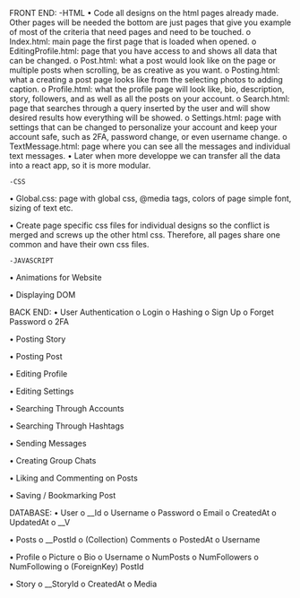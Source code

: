 FRONT END:
	-HTML
•	Code all designs on the html pages already made. Other pages will be needed the bottom are just pages that give you example of most of the criteria that need pages and need to be touched.
o	Index.html: main page the first page that is loaded when opened.
o	EditingProfile.html: page that you have access to and shows all data that can be changed.
o	Post.html: what a post would look like on the page or multiple posts when scrolling, be as creative as you want.
o	Posting.html: what a creating a post page looks like from the selecting photos to adding caption.
o	Profile.html: what the profile page will look like, bio, description, story, followers, and as well as all the posts on your account.
o	Search.html: page that searches through a query inserted by the user and will show desired results how everything will be showed.
o	Settings.html: page with settings that can be changed to personalize your account and keep your account safe, such as 2FA, password change, or even username change.
o	TextMessage.html: page where you can see all the messages and individual text messages.
•	Later when more developpe we can transfer all the data into a react app, so it is more modular.

	-CSS
•	Global.css: page with global css, @media tags, colors of page simple font, sizing of text etc.

•	Create page specific css files for individual designs so the conflict is merged and screws up the other html css. Therefore, all pages share one common and have their own css files.

	-JAVASCRIPT
•	Animations for Website

•	Displaying DOM

BACK END:
•	User Authentication
o	Login
o	Hashing
o	Sign Up
o	Forget Password
o	2FA

•	Posting Story

•	Posting Post

•	Editing Profile

•	Editing Settings

•	Searching Through Accounts

•	Searching Through Hashtags

•	Sending Messages

•	Creating Group Chats

•	Liking and Commenting on Posts

•	Saving / Bookmarking Post

DATABASE:
•	User
o   __Id
o	Username
o	Password
o	Email
o	CreatedAt
o	UpdatedAt
o	__V

•	Posts
o	__PostId
o	(Collection) Comments
o	PostedAt
o	Username

•	Profile
o	Picture
o	Bio
o	Username
o	NumPosts
o	NumFollowers
o	NumFollowing
o	(ForeignKey) PostId

•	Story
o	__StoryId
o	CreatedAt
o	Media

